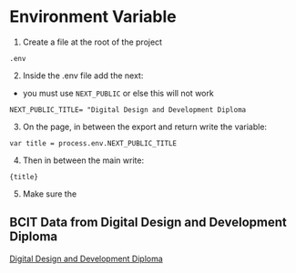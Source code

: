 # Environment Variable

1. Create a file at the root of the project

```
.env
```


2. Inside the .env file add the next:
- you must use `NEXT_PUBLIC` or else this will not work

```
NEXT_PUBLIC_TITLE= "Digital Design and Development Diploma
```
3. On the page, in between the export and return write the variable:
```
var title = process.env.NEXT_PUBLIC_TITLE
```
4. Then in between the main write:
```
{title}
```
5. Make sure the 


## BCIT Data from Digital Design and Development Diploma
[Digital Design and Development Diploma](https://www.bcit.ca/programs/digital-design-and-development-diploma-full-time-6515dipma/)

